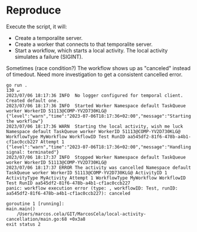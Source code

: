 # Reproduce


Execute the script, it will:

- Create a temporalite server.
- Create a worker that connects to that temporalite server.
- Start a workflow, which starts a local activity. The local activity simulates a failure (SIGINT).

Sometimes (race condition?) The workflow shows up as "canceled" instead of timedout. Need
more investigation to get a consistent cancelled error.


```shell
go run .                                                                                                                                                                                                                                                                           130 ↵
2023/07/06 18:17:36 INFO  No logger configured for temporal client. Created default one.
2023/07/06 18:17:36 INFO  Started Worker Namespace default TaskQueue worker WorkerID 51113@COMP-YV2D730KLG@
{"level":"warn","time":"2023-07-06T18:17:36+02:00","message":"Starting the workflow"}
2023/07/06 18:17:36 WARN  Starting the local activity, wish me luck Namespace default TaskQueue worker WorkerID 51113@COMP-YV2D730KLG@ WorkflowType MyWorkflow WorkflowID Test RunID aa545df2-81f6-478b-a4b1-cf1ac0ccb227 Attempt 1
{"level":"warn","time":"2023-07-06T18:17:36+02:00","message":"Handling signal: terminated"}
2023/07/06 18:17:37 INFO  Stopped Worker Namespace default TaskQueue worker WorkerID 51113@COMP-YV2D730KLG@
2023/07/06 18:17:37 ERROR The activity was cancelled Namespace default TaskQueue worker WorkerID 51113@COMP-YV2D730KLG@ ActivityID 1 ActivityType MyActivity Attempt 1 WorkflowType MyWorkflow WorkflowID Test RunID aa545df2-81f6-478b-a4b1-cf1ac0ccb227
panic: workflow execution error (type: , workflowID: Test, runID: aa545df2-81f6-478b-a4b1-cf1ac0ccb227): canceled

goroutine 1 [running]:
main.main()
	/Users/marcos.cela/GIT/MarcosCela/local-activity-cancellation/main.go:68 +0x3a8
exit status 2
```